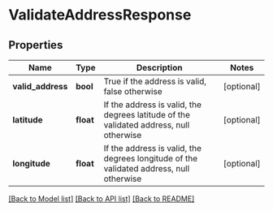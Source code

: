 # ValidateAddressResponse

## Properties
Name | Type | Description | Notes
------------ | ------------- | ------------- | -------------
**valid_address** | **bool** | True if the address is valid, false otherwise | [optional] 
**latitude** | **float** | If the address is valid, the degrees latitude of the validated address, null otherwise | [optional] 
**longitude** | **float** | If the address is valid, the degrees longitude of the validated address, null otherwise | [optional] 

[[Back to Model list]](../README.md#documentation-for-models) [[Back to API list]](../README.md#documentation-for-api-endpoints) [[Back to README]](../README.md)


